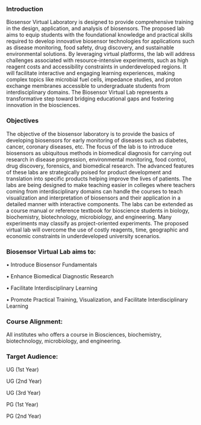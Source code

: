 
### Introduction
Biosensor Virtual Laboratory is designed to provide comprehensive training in the design, application, and analysis of biosensors. The proposed lab aims to equip students with the foundational knowledge and practical skills required to develop innovative biosensor technologies for applications such as disease monitoring, food safety, drug discovery, and sustainable environmental solutions. By leveraging virtual platforms, the lab will address challenges associated with resource-intensive experiments, such as high reagent costs and accessibility constraints in underdeveloped regions. It will facilitate interactive and engaging learning experiences, making complex topics like microbial fuel cells, impedance studies, and proton exchange membranes accessible to undergraduate students from interdisciplinary domains. The Biosensor Virtual Lab represents a transformative step toward bridging educational gaps and fostering innovation in the biosciences.

### Objectives
The objective of the biosensor laboratory is to provide the basics of developing biosensors for early monitoring of diseases such as diabetes, cancer, coronary diseases, etc. The focus of the lab is to introduce biosensors as ubiquitous methods in biomedical diagnosis for carrying out research in disease progression, environmental monitoring, food control, drug discovery, forensics, and biomedical research. The advanced features of these labs are strategically poised for product development and translation into specific products helping improve the lives of patients. The labs are being designed to make teaching easier in colleges where teachers coming from interdisciplinary domains can handle the courses to teach visualization and interpretation of biosensors and their application in a detailed manner with interactive components. The labs can be extended as a course manual or reference textbook for bioscience students in biology, biochemistry, biotechnology, microbiology, and engineering. Many experiments may classify as project-oriented experiments. The proposed virtual lab will overcome the use of costly reagents, time, geographic and economic constraints in underdeveloped university scenarios.

### Biosensor Virtual Lab aims to:
• Introduce Biosensor Fundamentals

• Enhance Biomedical Diagnostic Research

• Facilitate Interdisciplinary Learning

• Promote Practical Training, Visualization, and Facilitate Interdisciplinary Learning

### Course Alignment: 
All institutes who offers a course in Biosciences, biochemistry, biotechnology, microbiology, and engineering.

### Target Audience:

UG (1st Year)

UG (2nd Year)

UG (3rd Year)

PG (1st Year)

PG (2nd Year)
